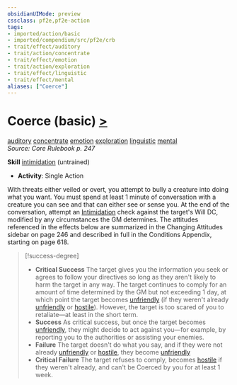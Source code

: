 ```yaml
---
obsidianUIMode: preview
cssclass: pf2e,pf2e-action
tags:
- imported/action/basic
- imported/compendium/src/pf2e/crb
- trait/effect/auditory
- trait/action/concentrate
- trait/effect/emotion
- trait/action/exploration
- trait/effect/linguistic
- trait/effect/mental
aliases: ["Coerce"]
---
```

# Coerce (basic) [>](chapter-9-playing-the-game.md#Actions "Single Action")
[auditory](auditory.md)  [concentrate](concentrate.md)  [emotion](emotion.md)  [exploration](exploration.md)  [linguistic](linguistic.md)  [mental](mental.md)  
*Source: Core Rulebook p. 247*  

**Skill** [intimidation](../../compendium/skills.md#Intimidation) (untrained)
- **Activity**: Single Action

With threats either veiled or overt, you attempt to bully a creature into doing what you want. You must spend at least 1 minute of conversation with a creature you can see and that can either see or sense you. At the end of the conversation, attempt an [Intimidation](../../compendium/skills.md#Intimidation) check against the target's Will DC, modified by any circumstances the GM determines. The attitudes referenced in the effects below are summarized in the Changing Attitudes sidebar on page 246 and described in full in the Conditions Appendix, starting on page 618.

> [!success-degree] 
> - **Critical Success** The target gives you the information you seek or agrees to follow your directives so long as they aren't likely to harm the target in any way. The target continues to comply for an amount of time determined by the GM but not exceeding 1 day, at which point the target becomes [unfriendly](conditions.md#Unfriendly) (if they weren't already [unfriendly](conditions.md#Unfriendly) or [hostile](conditions.md#Hostile)). However, the target is too scared of you to retaliate—at least in the short term.
> - **Success** As critical success, but once the target becomes [unfriendly](conditions.md#Unfriendly), they might decide to act against you—for example, by reporting you to the authorities or assisting your enemies.
> - **Failure** The target doesn't do what you say, and if they were not already [unfriendly](conditions.md#Unfriendly) or [hostile](conditions.md#Hostile), they become [unfriendly](conditions.md#Unfriendly)
> - **Critical Failure** The target refuses to comply, becomes [hostile](conditions.md#Hostile) if they weren't already, and can't be Coerced by you for at least 1 week.